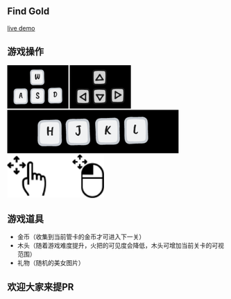 ## Find Gold

[live demo](https://find-gold.hejian.club/)

## 游戏操作

<img src="./public/img/operate1.png" alt="wasd" height="100px">
<img src="./public/img/operate2.png" alt="上下左右"  height="100px">
<img src="./public/img/operate3.png" alt="hjkl"  height="100px">
<img src="./public/img/operate4.png" alt="鼠标或手指"  height="100px">

## 游戏道具
- 金币（收集到当前管卡的金币才可进入下一关）
- 木头（随着游戏难度提升，火把的可见度会降低，木头可增加当前关卡的可视范围）
- 礼物（随机的美女图片）

## 欢迎大家来提PR
